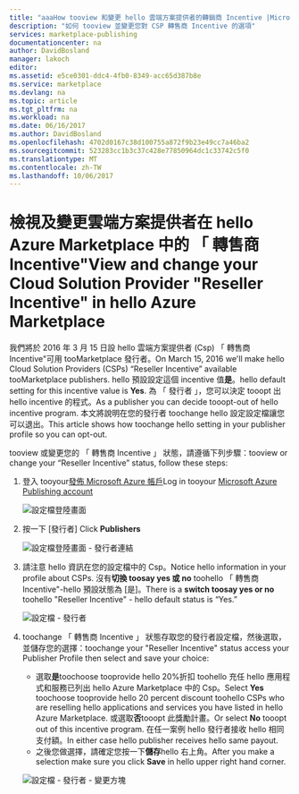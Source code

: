 ```yaml
---
title: "aaaHow tooview 和變更 hello 雲端方案提供者的轉銷商 Incentive |Microsoft 文件"
description: "如何 tooview 並變更您對 CSP 轉售商 Incentive 的選項"
services: marketplace-publishing
documentationcenter: na
author: DavidBosland
manager: lakoch
editor: 
ms.assetid: e5ce0301-ddc4-4fb0-8349-acc65d387b8e
ms.service: marketplace
ms.devlang: na
ms.topic: article
ms.tgt_pltfrm: na
ms.workload: na
ms.date: 06/16/2017
ms.author: DavidBosland
ms.openlocfilehash: 4702d0167c38d100755a872f9b23e49cc7a46ba2
ms.sourcegitcommit: 523283cc1b3c37c428e77850964dc1c33742c5f0
ms.translationtype: MT
ms.contentlocale: zh-TW
ms.lasthandoff: 10/06/2017
---
```

# <a name="view-and-change-your-cloud-solution-provider-reseller-incentive-in-hello-azure-marketplace"></a><span data-ttu-id="32f13-103">檢視及變更雲端方案提供者在 hello Azure Marketplace 中的 「 轉售商 Incentive"</span><span class="sxs-lookup"><span data-stu-id="32f13-103">View and change your Cloud Solution Provider "Reseller Incentive" in hello Azure Marketplace</span></span>
<span data-ttu-id="32f13-104">我們將於 2016 年 3 月 15 日設 hello 雲端方案提供者 (Csp) 「 轉售商 Incentive"可用 tooMarketplace 發行者。</span><span class="sxs-lookup"><span data-stu-id="32f13-104">On March 15, 2016 we'll make hello Cloud Solution Providers (CSPs) “Reseller Incentive” available tooMarketplace publishers.</span></span>  <span data-ttu-id="32f13-105">hello 預設設定這個 incentive 值**是**。</span><span class="sxs-lookup"><span data-stu-id="32f13-105">hello default setting for this incentive value is **Yes**.</span></span>  <span data-ttu-id="32f13-106">為 「 發行者 」，您可以決定 tooopt 出 hello incentive 的程式。</span><span class="sxs-lookup"><span data-stu-id="32f13-106">As a publisher you can decide tooopt-out of hello incentive program.</span></span>  <span data-ttu-id="32f13-107">本文將說明在您的發行者 toochange hello 設定設定檔讓您可以退出。</span><span class="sxs-lookup"><span data-stu-id="32f13-107">This article shows how toochange hello setting in your publisher profile so you can opt-out.</span></span>

<span data-ttu-id="32f13-108">tooview 或變更您的 「 轉售商 Incentive 」 狀態，請遵循下列步驟：</span><span class="sxs-lookup"><span data-stu-id="32f13-108">tooview or change your “Reseller Incentive” status, follow these steps:</span></span>

1. <span data-ttu-id="32f13-109">登入 tooyour[發佈 Microsoft Azure 帳戶](https://publish.windowsazure.com/workspace)</span><span class="sxs-lookup"><span data-stu-id="32f13-109">Log in tooyour [Microsoft Azure Publishing account](https://publish.windowsazure.com/workspace)</span></span>

   ![設定檔登陸畫面][1]
2. <span data-ttu-id="32f13-111">按一下 [發行者] </span><span class="sxs-lookup"><span data-stu-id="32f13-111">Click **Publishers**</span></span>

   ![設定檔登陸畫面 - 發行者連結][2]
3. <span data-ttu-id="32f13-113">請注意 hello 資訊在您的設定檔中的 Csp。</span><span class="sxs-lookup"><span data-stu-id="32f13-113">Notice hello information in your profile about CSPs.</span></span>  <span data-ttu-id="32f13-114">沒有**切換 toosay yes 或 no** toohello 「 轉售商 Incentive"-hello 預設狀態為 [是]。</span><span class="sxs-lookup"><span data-stu-id="32f13-114">There is a **switch toosay yes or no** toohello "Reseller Incentive" - hello default status is “Yes.”</span></span>

   ![設定檔 - 發行者][3]
4. <span data-ttu-id="32f13-116">toochange 「 轉售商 Incentive 」 狀態存取您的發行者設定檔，然後選取，並儲存您的選擇：</span><span class="sxs-lookup"><span data-stu-id="32f13-116">toochange your "Reseller Incentive" status access your Publisher Profile then select and save your choice:</span></span>

   * <span data-ttu-id="32f13-117">選取**是**toochoose tooprovide hello 20%折扣 toohello 充任 hello 應用程式和服務已列出 hello Azure Marketplace 中的 Csp。</span><span class="sxs-lookup"><span data-stu-id="32f13-117">Select **Yes** toochoose tooprovide hello 20 percent discount toohello CSPs who are reselling hello applications and services you have listed in hello Azure Marketplace.</span></span>  <span data-ttu-id="32f13-118">或選取**否**tooopt 此獎勵計畫。</span><span class="sxs-lookup"><span data-stu-id="32f13-118">Or select **No** tooopt out of this incentive program.</span></span>  <span data-ttu-id="32f13-119">在任一案例 hello 發行者接收 hello 相同支付額。</span><span class="sxs-lookup"><span data-stu-id="32f13-119">In either case hello publisher receives hello same payout.</span></span>
   * <span data-ttu-id="32f13-120">之後您做選擇，請確定您按一下**儲存**hello 右上角。</span><span class="sxs-lookup"><span data-stu-id="32f13-120">After you make a selection make sure you click **Save** in hello upper right hand corner.</span></span>

   ![設定檔 - 發行者 - 變更方塊][4]

[1]: ./media/marketplace-publishing-csp-incentive/profile-stock.png
[2]: ./media/marketplace-publishing-csp-incentive/profile-boxes.png
[3]: ./media/marketplace-publishing-csp-incentive/profile-publishers-boxes.png
[4]: ./media/marketplace-publishing-csp-incentive/profile-publishers-change-boxes.png
